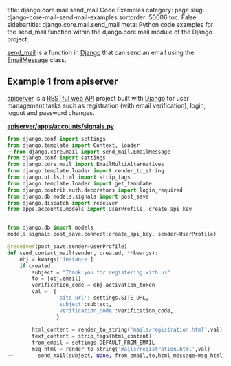 title: django.core.mail.send_mail Code Examples
category: page
slug: django-core-mail-send-mail-examples
sortorder: 50006
toc: False
sidebartitle: django.core.mail.send_mail
meta: Python code examples for the send_mail function within the django.core.mail  module of the Django project. 


[send_mail](https://github.com/django/django/blob/master/django/core/mail/__init__.py)
is a function in [Django](/django.html) that can send an email
using the [EmailMessage](/django-core-mail-messages-emailmessage-examples.html)
class.


## Example 1 from apiserver
[apiserver](https://github.com/renjith-tring/apiserver) is a 
[RESTful web API](/application-programming-interfaces.html) project
built with [Django](/django.html) for user management tasks such as 
registration (with email verification), login, logout and password changes.

[**apiserver/apps/accounts/signals.py**](https://github.com/renjith-tring/apiserver/blob/master/apps/accounts/signals.py)

```python
from django.conf import settings
from django.template import Context, loader
~~from django.core.mail import send_mail,EmailMessage
from django.conf import settings
from django.core.mail import EmailMultiAlternatives
from django.template.loader import render_to_string
from django.utils.html import strip_tags
from django.template.loader import get_template
from django.contrib.auth.decorators import login_required
from django.db.models.signals import post_save
from django.dispatch import receiver
from apps.accounts.models import UserProfile, create_api_key


from django.db import models
models.signals.post_save.connect(create_api_key, sender=UserProfile)

@receiver(post_save,sender=UserProfile)                
def send_contact_mail(sender, created, **kwargs):
    obj = kwargs['instance']
    if created:
        subject = "Thank you for registering with us"
        to = [obj.email]
        verification_code = obj.activation_token
        val =  { 
                'site_url': settings.SITE_URL,
                'subject':subject,
                'verification_code':verification_code,
                }
        
        html_content = render_to_string('mails/registration.html',val)
        text_content = strip_tags(html_content)
        from_email = settings.DEFAULT_FROM_EMAIL
        msg_html = render_to_string('mails/registration.html',val)
~~        send_mail(subject, None, from_email,to,html_message=msg_html)
```
